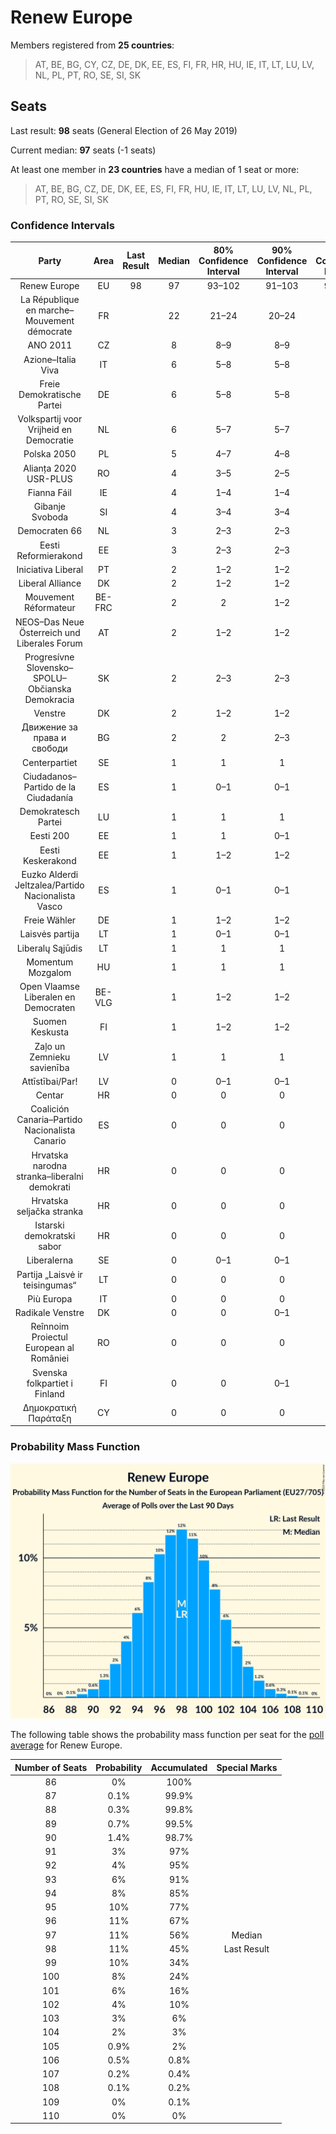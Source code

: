 # Renew Europe

Members registered from **25 countries**:

> AT, BE, BG, CY, CZ, DE, DK, EE, ES, FI, FR, HR, HU, IE, IT, LT, LU, LV, NL, PL, PT, RO, SE, SI, SK

## Seats

Last result: **98** seats (General Election of 26 May 2019)

Current median: **97** seats (-1 seats)

At least one member in **23 countries** have a median of 1 seat or more:

> AT, BE, BG, CZ, DE, DK, EE, ES, FI, FR, HU, IE, IT, LT, LU, LV, NL, PL, PT, RO, SE, SI, SK

### Confidence Intervals

| Party | Area | Last Result | Median | 80% Confidence Interval | 90% Confidence Interval | 95% Confidence Interval | 99% Confidence Interval |
|:-----:|:----:|:-----------:|:------:|:-----------------------:|:-----------------------:|:-----------------------:|:-----------------------:|
| Renew Europe | EU | 98 | 97 | 93–102 | 91–103 | 90–104 | 88–106 |
| La République en marche–Mouvement démocrate | FR | | 22 | 21–24 | 20–24 | 20–24 | 20–25 |
| ANO 2011 | CZ | | 8 | 8–9 | 8–9 | 8–9 | 7–9 |
| Azione–Italia Viva | IT | | 6 | 5–8 | 5–8 | 5–8 | 5–9 |
| Freie Demokratische Partei | DE | | 6 | 5–8 | 5–8 | 5–8 | 4–9 |
| Volkspartij voor Vrijheid en Democratie | NL | | 6 | 5–7 | 5–7 | 4–7 | 4–8 |
| Polska 2050 | PL | | 5 | 4–7 | 4–8 | 4–8 | 3–9 |
| Alianța 2020 USR-PLUS | RO | | 4 | 3–5 | 2–5 | 2–5 | 2–6 |
| Fianna Fáil | IE | | 4 | 1–4 | 1–4 | 1–4 | 1–4 |
| Gibanje Svoboda | SI | | 4 | 3–4 | 3–4 | 3–5 | 3–5 |
| Democraten 66 | NL | | 3 | 2–3 | 2–3 | 2–4 | 2–4 |
| Eesti Reformierakond | EE | | 3 | 2–3 | 2–3 | 2–3 | 2–3 |
| Iniciativa Liberal | PT | | 2 | 1–2 | 1–2 | 1–3 | 1–3 |
| Liberal Alliance | DK | | 2 | 1–2 | 1–2 | 1–2 | 1–2 |
| Mouvement Réformateur | BE-FRC | | 2 | 2 | 1–2 | 1–2 | 1–2 |
| NEOS–Das Neue Österreich und Liberales Forum | AT | | 2 | 1–2 | 1–2 | 1–2 | 1–2 |
| Progresívne Slovensko–SPOLU–Občianska Demokracia | SK | | 2 | 2–3 | 2–3 | 1–3 | 1–3 |
| Venstre | DK | | 2 | 1–2 | 1–2 | 1–2 | 1–2 |
| Движение за права и свободи | BG | | 2 | 2 | 2–3 | 2–3 | 2–3 |
| Centerpartiet | SE | | 1 | 1 | 1 | 1 | 0–2 |
| Ciudadanos–Partido de la Ciudadanía | ES | | 1 | 0–1 | 0–1 | 0–2 | 0–2 |
| Demokratesch Partei | LU | | 1 | 1 | 1 | 1–2 | 1–2 |
| Eesti 200 | EE | | 1 | 1 | 0–1 | 0–1 | 0–1 |
| Eesti Keskerakond | EE | | 1 | 1–2 | 1–2 | 1–2 | 1–2 |
| Euzko Alderdi Jeltzalea/Partido Nacionalista Vasco | ES | | 1 | 0–1 | 0–1 | 0–1 | 0–2 |
| Freie Wähler | DE | | 1 | 1–2 | 1–2 | 1–3 | 1–3 |
| Laisvės partija | LT | | 1 | 0–1 | 0–1 | 0–1 | 0–1 |
| Liberalų Sąjūdis | LT | | 1 | 1 | 1 | 1 | 1 |
| Momentum Mozgalom | HU | | 1 | 1 | 1 | 1 | 1–2 |
| Open Vlaamse Liberalen en Democraten | BE-VLG | | 1 | 1–2 | 1–2 | 1–2 | 1–2 |
| Suomen Keskusta | FI | | 1 | 1–2 | 1–2 | 1–2 | 1–2 |
| Zaļo un Zemnieku savienība | LV | | 1 | 1 | 1 | 1–2 | 1–2 |
| Attīstībai/Par! | LV | | 0 | 0–1 | 0–1 | 0–1 | 0–1 |
| Centar | HR | | 0 | 0 | 0 | 0 | 0 |
| Coalición Canaria–Partido Nacionalista Canario | ES | | 0 | 0 | 0 | 0 | 0–1 |
| Hrvatska narodna stranka–liberalni demokrati | HR | | 0 | 0 | 0 | 0 | 0 |
| Hrvatska seljačka stranka | HR | | 0 | 0 | 0 | 0 | 0 |
| Istarski demokratski sabor | HR | | 0 | 0 | 0 | 0 | 0 |
| Liberalerna | SE | | 0 | 0–1 | 0–1 | 0–1 | 0–1 |
| Partija „Laisvė ir teisingumas“ | LT | | 0 | 0 | 0 | 0 | 0 |
| Più Europa | IT | | 0 | 0 | 0 | 0 | 0–4 |
| Radikale Venstre | DK | | 0 | 0 | 0–1 | 0–1 | 0–1 |
| Reînnoim Proiectul European al României | RO | | 0 | 0 | 0 | 0 | 0 |
| Svenska folkpartiet i Finland | FI | | 0 | 0 | 0–1 | 0–1 | 0–1 |
| Δημοκρατική Παράταξη | CY | | 0 | 0 | 0 | 0 | 0 |

### Probability Mass Function

![Graph with seats probability mass function not yet produced](average-2023-02-28-seats-pmf-reneweurope.png "Seats Probability Mass Function")

The following table shows the probability mass function per seat for the [poll average](average-2023-02-28.html) for Renew Europe.

| Number of Seats | Probability | Accumulated | Special Marks |
|:---------------:|:-----------:|:-----------:|:-------------:|
| 86 | 0% | 100% |  |
| 87 | 0.1% | 99.9% |  |
| 88 | 0.3% | 99.8% |  |
| 89 | 0.7% | 99.5% |  |
| 90 | 1.4% | 98.7% |  |
| 91 | 3% | 97% |  |
| 92 | 4% | 95% |  |
| 93 | 6% | 91% |  |
| 94 | 8% | 85% |  |
| 95 | 10% | 77% |  |
| 96 | 11% | 67% |  |
| 97 | 11% | 56% | Median |
| 98 | 11% | 45% | Last Result |
| 99 | 10% | 34% |  |
| 100 | 8% | 24% |  |
| 101 | 6% | 16% |  |
| 102 | 4% | 10% |  |
| 103 | 3% | 6% |  |
| 104 | 2% | 3% |  |
| 105 | 0.9% | 2% |  |
| 106 | 0.5% | 0.8% |  |
| 107 | 0.2% | 0.4% |  |
| 108 | 0.1% | 0.2% |  |
| 109 | 0% | 0.1% |  |
| 110 | 0% | 0% |  |



